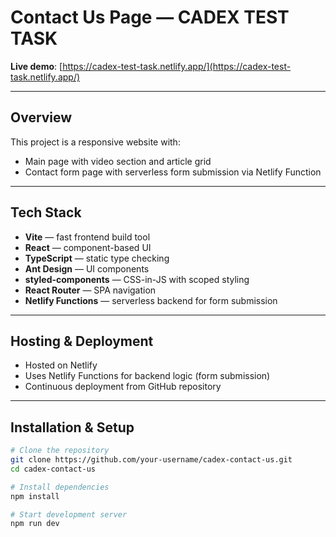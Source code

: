 # Contact Us Page — CADEX TEST TASK

 **Live demo**: [https://cadex-test-task.netlify.app/](https://cadex-test-task.netlify.app/)
 
 ---
 
## Overview

This project is a responsive website with:

- Main page with video section and article grid
- Contact form page with serverless form submission via Netlify Function

---

## Tech Stack

- **Vite** — fast frontend build tool
- **React** — component-based UI
- **TypeScript** — static type checking
- **Ant Design** — UI components
- **styled-components** — CSS-in-JS with scoped styling
- **React Router** — SPA navigation
- **Netlify Functions** — serverless backend for form submission

---

 ## Hosting & Deployment
 
- Hosted on Netlify
- Uses Netlify Functions for backend logic (form submission)
- Continuous deployment from GitHub repository

---

## Installation & Setup

```bash
# Clone the repository
git clone https://github.com/your-username/cadex-contact-us.git
cd cadex-contact-us

# Install dependencies
npm install

# Start development server
npm run dev
```


